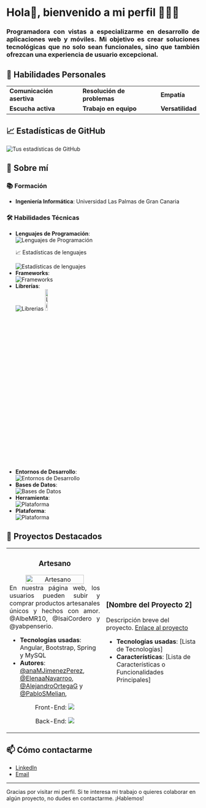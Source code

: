 <h1>Hola👋, bienvenido a mi perfil 🙋🏽‍♀️</h1>

<h3 align="justify">
    Programadora con vistas a especializarme en desarrollo de aplicaciones web y móviles. Mi objetivo es crear soluciones tecnológicas que no solo sean funcionales, sino que también ofrezcan una experiencia de usuario excepcional.
</h3>

<h2>🌟 Habilidades Personales</h2>

<table align="center">
  <tr>
    <td>
      <strong>Comunicación asertiva</strong>
    </td>  
    <td>
      <strong>Resolución de problemas</strong>
    </td> 
    <td>
      <strong>Empatía</strong>
    </td>
  </tr>

  <tr>
    <td>
      <strong>Escucha activa</strong>
    </td>
    <td>
      <strong>Trabajo en equipo</strong>
    </td>
    <td>
      <strong>Versatilidad</strong>
    </td>
  </tr>
</table>  

<h2>📈 Estadísticas de GitHub</h2>

<img src="https://github-readme-stats-eight-theta.vercel.app/api?username=AnaSantana016&show_icons=true&theme=algolia&include_all_commits=true&count_private=true" alt="Tus estadísticas de GitHub">

<h2>🚀 Sobre mí</h2>

<h3>📚 Formación</h3>
<ul>
  <li>
    <strong>Ingeniería Informática</strong>: Universidad Las Palmas de Gran Canaria
  </li>
</ul>

<h3>🛠️ Habilidades Técnicas</h3>
<ul>
  
  <li> <strong>Lenguajes de Programación</strong>: 
    <div>
      <img src="https://skillicons.dev/icons?i=js,html,css,ts,py,java,bash,r,c,cs,kotlin" alt="Lenguajes de Programación">
    </div>
    <p>📈 Estadísticas de lenguajes</p>
    <img src="https://github-readme-stats.vercel.app/api/top-langs/?username=AnaSantana016&langs_count=30&title_color=0891b2&text_color=ffffff&icon_color=0891b2&bg_color=1c1917&hide_border=true&locale=en&custom_title=Top%20%Languages" alt="Estadísticas de lenguajes">
  </li>
  
  <li> <strong>Frameworks</strong>:
    <div>
      <img src="https://skillicons.dev/icons?i=angular,bootstrap" alt="Frameworks">
    </div>
  </li>

  <li> <strong>Librerías</strong>: 
    <div>
      <img src="https://skillicons.dev/icons?i=pytorch,tensorflow,threejs,jquery,opencv" alt="Librerias">
      <img src="https://i.imgur.com/7r08TpW.png" width="12%" alt="Libreria opengl">
    </div>
  </li>

  <li><strong>Entornos de Desarrollo</strong>: 
    <div>
      <img src="https://skillicons.dev/icons?i=androidstudio,arduino,eclipse,idea,pycharm,sublime,vscode,unity" alt="Entornos de Desarrollo">
    </div>
  </li>
  
  <li><strong>Bases de Datos</strong>:
    <div>
      <img src="https://skillicons.dev/icons?i=firebase,mysql,sqlite" alt="Bases de Datos">
    </div>
  </li>

  <li><strong>Herramienta</strong>:
    <div>
      <img src="https://skillicons.dev/icons?i=git,latex" alt="Plataforma">
    </div>
  </li>

  <li><strong>Plataforma</strong>:
    <div>
      <img src="https://skillicons.dev/icons?i=github,figma" alt="Plataforma">
    </div>
  </li>
</ul>

<h2>📂 Proyectos Destacados</h2>

<table>
    <td width="50%">
        <div align="center">
            <h3>Artesano</h3>
            <img src="https://github.com/AnaSantana016/AnaSantana016/assets/72494472/1cd14601-f1ad-4571-b0d0-033c335fd46c" alt="Artesano"  width="80%">
        </div>
        <div align="justify">
            En nuestra página web, los usuarios pueden subir y comprar productos artesanales únicos y hechos con amor. @AlbeMR10, @IsaiCordero y @yabpenserio.
        </div>
        <ul>
        <li><strong>Tecnologías usadas</strong>: Angular, Bootstrap, Spring y MySQL</li>
        <li><strong>Autores</strong>: 
            <a href="https://github.com/anaMJimenezPerez"  target="_blank" >@anaMJimenezPerez</a>,
            <a href="https://github.com/ElenaaNavarroo"  target="_blank" >@ElenaaNavarroo</a>,
            <a href="https://github.com/AlejandroOrtegaG"  target="_blank" >@AlejandroOrtegaG</a> y
            <a href="https://github.com/PabloSMelian"  target="_blank" >@PabloSMelian</a>,
        </li>
        </ul>
        <div align="center">
            <p>Front-End:
                <a href="https://github.com/AnaSantana016/Front-End_Artesano.git" target="_blank">
                    <img src="https://img.shields.io/badge/CODE-ff9?style=for-the-badge&logo=github&logoColor=black">
                </a>
            </p>
            <p>Back-End:
                <a href="https://github.com/AnaSantana016/Back-End_Artesano.git" target="_blank">
                    <img src="https://img.shields.io/badge/CODE-80ffaa?style=for-the-badge&logo=github&logoColor=black">
                </a>
            </p>
        </div>
    </td>
    <td width="50%">
        <h3>[Nombre del Proyecto 2]</h3>
        <p>Descripción breve del proyecto. <a href="URL del proyecto">Enlace al proyecto</a></p>
        <ul>
        <li><strong>Tecnologías usadas</strong>: [Lista de Tecnologías]</li>
        <li><strong>Características</strong>: [Lista de Características o Funcionalidades Principales]</li>
        </ul>
    </td>
</table>

<h2>📫 Cómo contactarme</h2>
<ul>
<li><a href="URL de tu LinkedIn">LinkedIn</a></li>
<li><a href="URL de tu Email">Email</a></li>
</ul>

<hr>
<p>Gracias por visitar mi perfil. Si te interesa mi trabajo o quieres colaborar en algún proyecto, no dudes en contactarme. ¡Hablemos!</p>
